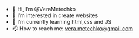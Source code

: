 - 👋 Hi, I’m @VeraMetechko
- 👀 I’m interested in create websites
- 🌱 I’m currently learning html,css and JS
- 📫 How to reach me: vera.metechko@gmail.com

<!---
VeraMetechko/VeraMetechko is a ✨ special ✨ repository because its `README.md` (this file) appears on your GitHub profile.
You can click the Preview link to take a look at your changes.
--->
